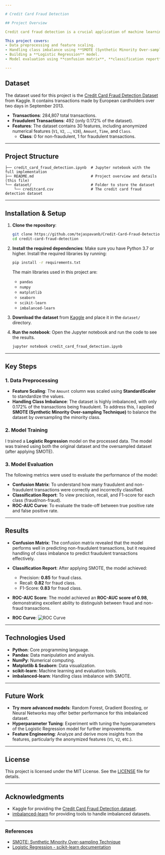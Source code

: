```yaml
---

# Credit Card Fraud Detection

## Project Overview

Credit card fraud detection is a crucial application of machine learning that aims to identify fraudulent transactions in large datasets. In this project, I build a machine learning model to detect fraudulent credit card transactions using a highly imbalanced dataset from [Kaggle's Credit Card Fraud Detection dataset](https://www.kaggle.com/mlg-ulb/creditcardfraud).

This project covers:
- Data preprocessing and feature scaling.
- Handling class imbalance using **SMOTE (Synthetic Minority Over-sampling Technique)**.
- Building a **Logistic Regression** model.
- Model evaluation using **confusion matrix**, **classification report**, and **ROC-AUC score**.

---
```


## Dataset

The dataset used for this project is the [Credit Card Fraud Detection Dataset](https://www.kaggle.com/mlg-ulb/creditcardfraud) from Kaggle. It contains transactions made by European cardholders over two days in September 2013. 

- **Transactions**: 284,807 total transactions.
- **Fraudulent Transactions**: 492 (only 0.172% of the dataset).
- **Features**: The dataset contains 30 features, including anonymized numerical features (`V1`, `V2`, ..., `V28`), `Amount`, `Time`, and `Class`.
  - **Class**: 0 for non-fraudulent, 1 for fraudulent transactions.

---

## Project Structure

```plaintext
├── credit_card_fraud_detection.ipynb  # Jupyter notebook with the full implementation
├── README.md                          # Project overview and details (this file)
└── dataset/                           # Folder to store the dataset
    └── creditcard.csv                 # The credit card fraud detection dataset
```

---

## Installation & Setup

1. **Clone the repository**:
   ```bash
   git clone https://github.com/tejaspavanb/Credit-Card-Fraud-Detection.git
   cd credit-card-fraud-detection
   ```

2. **Install the required dependencies**:
   Make sure you have Python 3.7 or higher. Install the required libraries by running:
   ```bash
   pip install -r requirements.txt
   ```
   The main libraries used in this project are:
   - `pandas`
   - `numpy`
   - `matplotlib`
   - `seaborn`
   - `scikit-learn`
   - `imbalanced-learn`

3. **Download the dataset** from [Kaggle](https://www.kaggle.com/mlg-ulb/creditcardfraud) and place it in the `dataset/` directory.

4. **Run the notebook**:
   Open the Jupyter notebook and run the code to see the results.
   ```bash
   jupyter notebook credit_card_fraud_detection.ipynb
   ```

---

## Key Steps

### 1. Data Preprocessing

- **Feature Scaling**: The `Amount` column was scaled using **StandardScaler** to standardize the values.
- **Handling Class Imbalance**: The dataset is highly imbalanced, with only 0.172% of the transactions being fraudulent. To address this, I applied **SMOTE (Synthetic Minority Over-sampling Technique)** to balance the dataset by oversampling the minority class.

### 2. Model Training

I trained a **Logistic Regression** model on the processed data. The model was trained using both the original dataset and the oversampled dataset (after applying SMOTE).

### 3. Model Evaluation

The following metrics were used to evaluate the performance of the model:
- **Confusion Matrix**: To understand how many fraudulent and non-fraudulent transactions were correctly and incorrectly classified.
- **Classification Report**: To view precision, recall, and F1-score for each class (fraud/non-fraud).
- **ROC-AUC Curve**: To evaluate the trade-off between true positive rate and false positive rate.

---

## Results

- **Confusion Matrix**:
  The confusion matrix revealed that the model performs well in predicting non-fraudulent transactions, but it required handling of class imbalance to predict fraudulent transactions effectively.

- **Classification Report**:
  After applying SMOTE, the model achieved:
  - Precision: **0.85** for fraud class.
  - Recall: **0.82** for fraud class.
  - F1-Score: **0.83** for fraud class.

- **ROC-AUC Score**:
  The model achieved an **ROC-AUC score of 0.98**, demonstrating excellent ability to distinguish between fraud and non-fraud transactions.

- **ROC Curve**:
  ![ROC Curve](path_to_roc_curve_image.png)

---

## Technologies Used

- **Python**: Core programming language.
- **Pandas**: Data manipulation and analysis.
- **NumPy**: Numerical computing.
- **Matplotlib & Seaborn**: Data visualization.
- **scikit-learn**: Machine learning and evaluation tools.
- **imbalanced-learn**: Handling class imbalance with SMOTE.

---

## Future Work

- **Try more advanced models**: Random Forest, Gradient Boosting, or Neural Networks may offer better performance for this imbalanced dataset.
- **Hyperparameter Tuning**: Experiment with tuning the hyperparameters of the Logistic Regression model for further improvements.
- **Feature Engineering**: Analyze and derive more insights from the features, particularly the anonymized features (`V1`, `V2`, etc.).

---

## License

This project is licensed under the MIT License. See the [LICENSE](https://opensource.org/licenses/MIT) file for details.

---

## Acknowledgments

- Kaggle for providing the [Credit Card Fraud Detection dataset](https://www.kaggle.com/mlg-ulb/creditcardfraud).
- [imbalanced-learn](https://imbalanced-learn.org) for providing tools to handle imbalanced datasets.

---

### References

- [SMOTE: Synthetic Minority Over-sampling Technique](https://imbalanced-learn.org/stable/references/generated/imblearn.over_sampling.SMOTE.html)
- [Logistic Regression - scikit-learn documentation](https://scikit-learn.org/stable/modules/generated/sklearn.linear_model.LogisticRegression.html)
